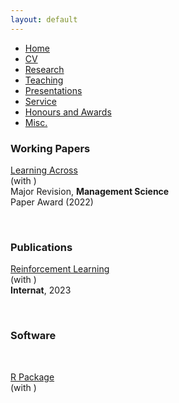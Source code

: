```yaml
---
layout: default
---
```


<ul class='menu'>
<li><a href="./">Home</a></li>
<li><a href="./cv_xiaoxia_lei.pdf">CV</a></li>
<li><a href="./research.html">Research</a></li>
<li><a href="./teaching.html">Teaching</a></li>
<li><a href="./conferences_and_invited_presentations.html">Presentations</a></li>
<li><a href="./service.html">Service</a></li>
<li><a href="./honours_awards.html">Honours and Awards</a></li>
<li><a href="./miscellaneous.html">Misc.</a></li>
<!-- <li><a href="./my_failed_projects.html">Failed</a></li> -->
</ul>



<div>
<h3>Working Papers</h3>
 
<p><a href="https://arxiv.org/">     Learning Across </a><br>
(with )<br>
Major Revision, <b>Management Science</b><br>
<span class='award'>Paper Award (2022)</span></p>
  
  
  

<p><br></p>
<h3>Publications</h3>


<p><a href="https://proceedings.mlr.press/">Reinforcement Learning</a><br>
(with )<br>
<b>Internat</b>, 2023</p>

  


<p><br></p>
<h3>Software</h3>
  
<p><br></p>
<p><a href="https://github.com/">R Package</a><br>
(with )<br></p>
</div>















